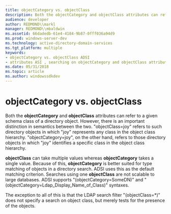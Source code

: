 ```yaml
---
title: objectCategory vs. objectClass
description: Both the objectCategory and objectClass attributes can refer to a given schema class of a directory object.
audience: developer
author: REDMOND\\markl
manager: REDMOND\\mbaldwin
ms.assetid: 66dadedb-61e4-4184-9b87-0fff036a94d9
ms.prod: windows-server-dev
ms.technology: active-directory-domain-services
ms.tgt_platform: multiple
keywords:
- objectCategory vs. objectClass ADSI
- attributes ASI , searching on objectCategory and objectClass attributes
ms.date: 05/31/2018
ms.topic: article
ms.author: windowssdkdev
---
```


# objectCategory vs. objectClass

Both the **objectCategory** and **objectClass** attributes can refer to a given schema class of a directory object. However, there is an important distinction in semantics between the two. "objectClass=joy" refers to such directory objects in which "joy" represents any class in the object class hierarchy. "objectCategory=joy", on the other hand, refers to those directory objects in which "joy" identifies a specific class in the object class hierarchy.

**objectClass** can take multiple values whereas **objectCategory** takes a single value. Because of this, **objectCategory** is better suited for type matching of objects in a directory search. ADSI uses this as the default matching criterion. Searches using one **objectClass** are not scalable to large databases. ADSI supports "(objectCategory=SomeDN)" and "(objectCategory=Ldap\_Display\_Name\_of\_Class)" syntaxes.

The exception to all of this is that the LDAP search filter "(objectClass=\*)" does not specify a search on object class, but merely tests for the presence of the objects.

 

 




